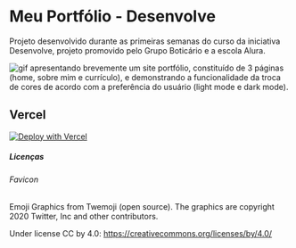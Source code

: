 # Meu Portfólio - Desenvolve

Projeto desenvolvido durante as primeiras semanas do curso da iniciativa Desenvolve, projeto promovido pelo Grupo Boticário e a escola Alura.

![gif apresentando brevemente um site portfólio, constituído de 3 páginas (home, sobre mim e currículo), e demonstrando a funcionalidade da troca de cores de acordo com a preferência do usuário (light mode e dark mode).](src/assets/portfolio.gif)

## Vercel

[![Deploy with Vercel](https://vercel.com/button)](https://desenvolve-24-portfolio.vercel.app/index.html)

##### Licenças

###### Favicon

Emoji Graphics from Twemoji (open source). The graphics are copyright 2020 Twitter, Inc and other contributors.

Under license CC by 4.0: https://creativecommons.org/licenses/by/4.0/ 
